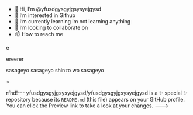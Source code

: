 - 👋 Hi, I’m @yfusdgysgyjgsysyejgysd
- 👀 I’m interested in Github
- 🌱 I’m currently learning im not learning anything
- 💞️ I’m looking to collaborate on 
- 📫 How to reach me 



































































































































































































































































































































































































































































































































































e












































































































































































































































































ereerer














































sasageyo sasageyo shinzo wo sasageyo

<
















































rfhd!---
yfusdgysgyjgsysyejgysd/yfusdgysgyjgsysyejgysd is a ✨ special ✨ repository because its `README.md` (this file) appears on your GitHub profile.
You can click the Preview link to take a look at your changes.
--->













































































































































































































